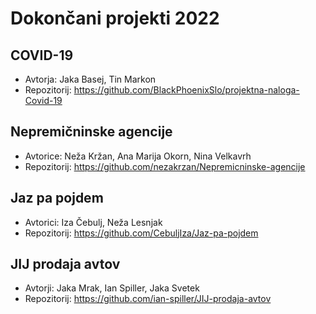 # Dokončani projekti 2022

## COVID-19
* Avtorja: Jaka Basej, Tin Markon
* Repozitorij: <https://github.com/BlackPhoenixSlo/projektna-naloga-Covid-19>

## Nepremičninske agencije
* Avtorice: Neža Kržan, Ana Marija Okorn, Nina Velkavrh
* Repozitorij: <https://github.com/nezakrzan/Nepremicninske-agencije>

## Jaz pa pojdem
* Avtorici: Iza Čebulj, Neža Lesnjak
* Repozitorij: <https://github.com/CebuljIza/Jaz-pa-pojdem>

## JIJ prodaja avtov
* Avtorji: Jaka Mrak, Ian Spiller, Jaka Svetek
* Repozitorij: <https://github.com/ian-spiller/JIJ-prodaja-avtov>
